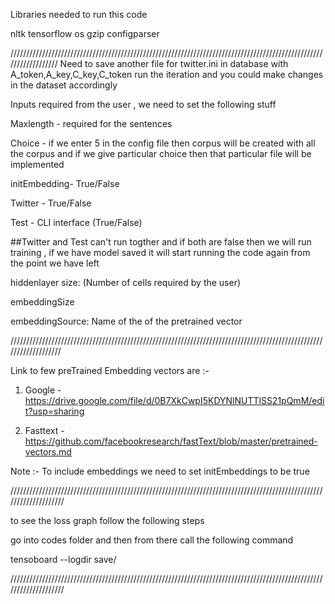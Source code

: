Libraries needed to run this code

nltk
tensorflow
os
gzip
configparser

//////////////////////////////////////////////////////////////////////////////////////////////////////////////////
Need to save another file for twitter.ini in database with A_token,A_key,C_key,C_token run the iteration and you could make changes in the dataset accordingly

Inputs required from the user , we need to set the following stuff

Maxlength - required for the sentences

Choice - if we enter 5 in the config file then corpus will be created with all the corpus and if we give particular choice 
then that particular file will be implemented

initEmbedding- True/False

Twitter - True/False

Test - CLI interface (True/False)

##Twitter and Test can't run togther and if both are false then we will run training , if we have model saved it will start running the code again from the point we have left

hiddenlayer size: (Number of cells required by the user)

embeddingSize 

embeddingSource: Name of the of the pretrained vector 

///////////////////////////////////////////////////////////////////////////////////////////////////////////////////

Link to few preTrained Embedding vectors are :-

1. Google - https://drive.google.com/file/d/0B7XkCwpI5KDYNlNUTTlSS21pQmM/edit?usp=sharing

2. Fasttext - https://github.com/facebookresearch/fastText/blob/master/pretrained-vectors.md

Note :- To include embeddings we need to set initEmbeddings to be true

////////////////////////////////////////////////////////////////////////////////////////////////////////////////////

to see the loss graph follow the following steps 

go into codes folder and then from there call the following command

tensoboard --logdir save/

////////////////////////////////////////////////////////////////////////////////////////////////////////////////////
